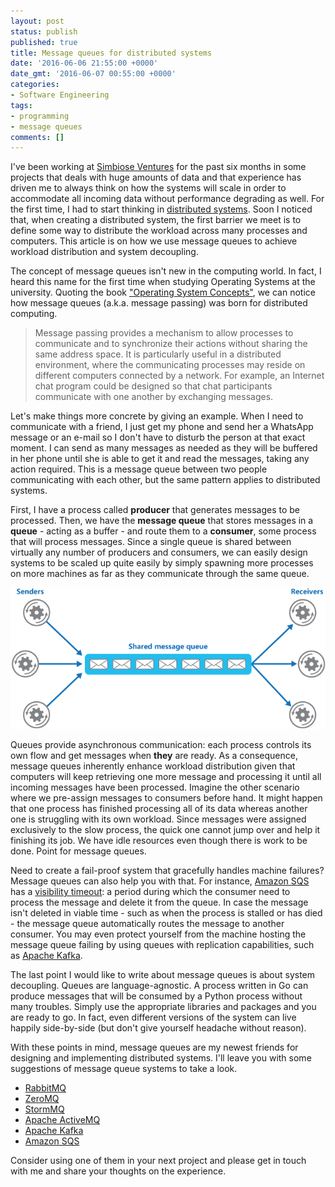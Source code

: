 ```yaml
---
layout: post
status: publish
published: true
title: Message queues for distributed systems
date: '2016-06-06 21:55:00 +0000'
date_gmt: '2016-06-07 00:55:00 +0000'
categories:
- Software Engineering
tags:
- programming
- message queues
comments: []
---
```


I've been working at [Simbiose Ventures](http://www.simbioseventures.com) for the past six months in some projects that deals with huge amounts of data and that experience has driven me to always think on how the systems will scale in order to accommodate all incoming data without performance degrading as well. For the first time, I had to start thinking in [distributed systems](https://en.wikipedia.org/wiki/Distributed_computing). Soon I noticed that, when creating a distributed system, the first barrier we meet is to define some way to distribute the workload across many processes and computers. This article is on how we use message queues to achieve workload distribution and system decoupling.

The concept of message queues isn't new in the computing world. In fact, I heard this name for the first time when studying Operating Systems at the university. Quoting the book ["Operating System Concepts"](http://www.amazon.com/Operating-System-Concepts-Abraham-Silberschatz/dp/0470128720), we can notice how message queues (a.k.a. message passing) was born for distributed computing.

> Message passing provides a mechanism to allow processes to communicate and to synchronize their actions without sharing the same address space. It is particularly useful in a distributed environment, where the communicating processes may reside on different computers connected by a network. For example, an Internet chat program could be designed so that chat participants communicate with one another by exchanging messages.

Let's make things more concrete by giving an example. When I need to communicate with a friend, I just get my phone and send her a WhatsApp message or an e-mail so I don't have to disturb the person at that exact moment. I can send as many messages as needed as they will be buffered in her phone until she is able to get it and read the messages, taking any action required. This is a message queue between two people communicating with each other, but the same pattern applies to distributed systems.

First, I have a process called **producer** that generates messages to be processed. Then, we have the **message queue** that stores messages in a **queue** - acting as a buffer - and route them to a **consumer**, some process that will process messages. Since a single queue is shared between virtually any number of producers and consumers, we can easily design systems to be scaled up quite easily by simply spawning more processes on more machines as far as they communicate through the same queue.

<img src="/assets/images/message_queue.png">

Queues provide asynchronous communication: each process controls its own flow and get messages when **they** are ready. As a consequence, message queues inherently enhance workload distribution given that computers will keep retrieving one more message and processing it until all incoming messages have been processed. Imagine the other scenario where we pre-assign messages to consumers before hand. It might happen that one process has finished processing all of its data whereas another one is struggling with its own workload. Since messages were assigned exclusively to the slow process, the quick one cannot jump over and help it finishing its job. We have idle resources even though there is work to be done. Point for message queues.

Need to create a fail-proof system that gracefully handles machine failures? Message queues can also help you with that. For instance, [Amazon SQS](https://aws.amazon.com/sqs/) has a [visibility timeout](http://docs.aws.amazon.com/AWSSimpleQueueService/latest/SQSDeveloperGuide/AboutVT.html): a period during which the consumer need to process the message and delete it from the queue. In case the message isn't deleted in viable time - such as when the process is stalled or has died - the message queue automatically routes the message to another consumer. You may even protect yourself from the machine hosting the message queue failing by using queues with replication capabilities, such as [Apache Kafka](https://cwiki.apache.org/confluence/display/KAFKA/Kafka+Replication).

The last point I would like to write about message queues is about system decoupling. Queues are language-agnostic. A process written in Go can produce messages that will be consumed by a Python process without many troubles. Simply use the appropriate libraries and packages and you are ready to go. In fact, even different versions of the system can live happily side-by-side (but don't give yourself headache without reason).

With these points in mind, message queues are my newest friends for designing and implementing distributed systems. I'll leave you with some suggestions of message queue systems to take a look.

* [RabbitMQ](https://www.rabbitmq.com/)
* [ZeroMQ](http://zeromq.org/)
* [StormMQ](https://en.wikipedia.org/wiki/StormMQ)
* [Apache ActiveMQ](https://en.wikipedia.org/wiki/Apache_ActiveMQ)
* [Apache Kafka](http://kafka.apache.org/)
* [Amazon SQS](http://aws.amazon.com/documentation/sqs/)

Consider using one of them in your next project and please get in touch with me and share your thoughts on the experience.
